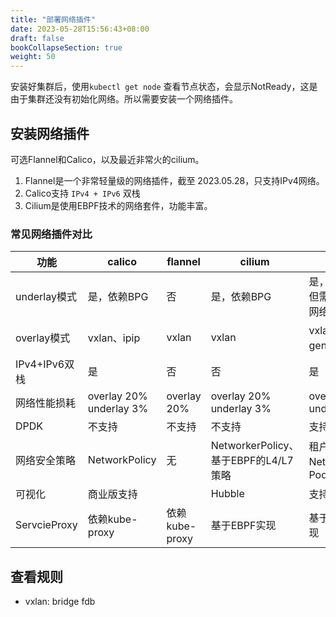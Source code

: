 ```yaml
---
title: "部署网络插件"
date: 2023-05-28T15:56:43+08:00
draft: false
bookCollapseSection: true
weight: 50
---
```


安装好集群后，使用`kubectl get node` 查看节点状态，会显示NotReady，这是由于集群还没有初始化网络。所以需要安装一个网络插件。

## 安装网络插件

可选Flannel和Calico，以及最近非常火的cilium。

1. Flannel是一个非常轻量级的网络插件，截至 2023.05.28，只支持IPv4网络。
2. Calico支持 `IPv4 + IPv6` 双栈
3. Cilium是使用EBPF技术的网络套件，功能丰富。





### 常见网络插件对比

| 功能          | calico                     | flannel        | cilium                               | fabric                                |
| ------------- | -------------------------- | -------------- | ------------------------------------ | ------------------------------------- |
| underlay模式  | 是，依赖BPG                | 否             | 是，依赖BPG                          | 是，不依赖BGP但需要提供独立网络       |
| overlay模式   | vxlan、ipip                | vxlan          | vxlan                                | vxlan、gre、geneve、stt               |
| IPv4+IPv6双栈 | 是                         | 否             | 否                                   | 是                                    |
| 网络性能损耗  | overlay 20%<br>underlay 3% | overlay 20%    | overlay 20%<br/>underlay 3%          | overlay 20%<br/>underlay 3%           |
| DPDK          | 不支持                     | 不支持         | 不支持                               | 支持                                  |
| 网络安全策略  | NetworkPolicy              | 无             | NetworkerPolicy、基于EBPF的L4/L7策略 | 租户隔离、NetworkPolicy、Pod-Security |
| 可视化        | 商业版支持                 |                | Hubble                               | 支持                                  |
| ServcieProxy  | 依赖kube-proxy             | 依赖kube-proxy | 基于EBPF实现                         | 基于OVS流表实现                       |




## 查看规则

- vxlan: bridge fdb